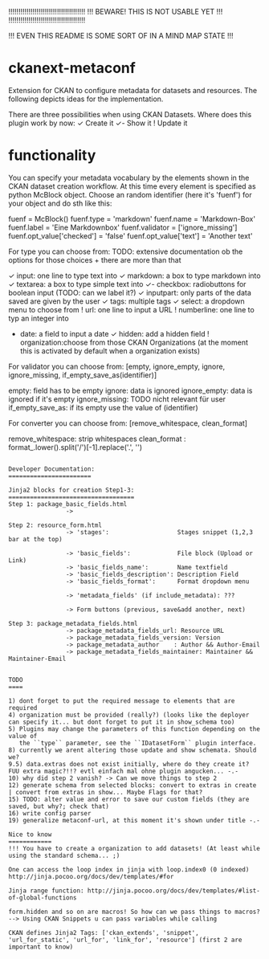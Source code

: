 !!!!!!!!!!!!!!!!!!!!!!!!!!!!!!!!!!!!!!
!!! BEWARE! THIS IS NOT USABLE YET !!!
!!!!!!!!!!!!!!!!!!!!!!!!!!!!!!!!!!!!!!

!!! EVEN THIS README IS SOME SORT OF IN A MIND MAP STATE !!!

ckanext-metaconf
================

Extension for CKAN to configure metadata for datasets and resources. The
following depicts ideas for the implementation.

There are three possibilities when using CKAN Datasets. Where does this plugin
work by now:
✓  Create it
✓- Show it
!  Update it

functionality
=============

You can specify your metadata vocabulary by the elements shown in the CKAN
dataset creation workflow. At this time every element is specified as python
McBlock object. Choose an random identifier (here it's 'fuenf') for your object
and do sth like this:

fuenf = McBlock()
fuenf.type = 'markdown'
fuenf.name = 'Markdown-Box'
fuenf.label = 'Eine Markdownbox'
fuenf.validator = ['ignore_missing']
fuenf.opt_value['checked'] = 'false'
fuenf.opt_value['text']   =  'Another text'

For type you can choose from:
TODO: extensive documentation ob the options for those choices + there are more than that

✓  input:       one line to type text into
✓  markdown:    a box to type markdown into
✓  textarea:    a box to type simple text into 
✓- checkbox:    radiobuttons for boolean input (TODO: can we label it?)
✓  inputpart:   only parts of the data saved are given by the user
✓  tags:        multiple tags
✓  select:      a dropdown menu to choose from
!  url:         one line to input a URL
!  numberline:  one line to typ an integer into
-  date:        a field to input a date
✓  hidden:      add a hidden field
!  organization:choose from those CKAN Organizations (at the moment this is activated by default when a organization exists)

For validator you can choose from:
[empty, ignore_empty, ignore, ignore_missing, if_empty_save_as(identifier)]

empty:            field has to be empty
ignore:           data is ignored
ignore_empty:     data is ignored if it's empty
ignore_missing:   TODO nicht relevant für user
if_empty_save_as: if its empty use the value of (identifier)

For converter you can choose from:
[remove_whitespace, clean_format]

remove_whitespace: strip whitespaces
clean_format     : format_.lower().split('/')[-1].replace('.', '')
```

Developer Documentation:
=======================

Jinja2 blocks for creation Step1-3:
===================================
Step 1: package_basic_fields.html
                -> 

Step 2: resource_form.html
                -> 'stages':                   Stages snippet (1,2,3 bar at the top)

                -> 'basic_fields':             File block (Upload or Link)
                -> 'basic_fields_name':        Name textfield
                -> 'basic_fields_description': Description Field
                -> 'basic_fields_format':      Format dropdown menu

                -> 'metadata_fields' (if include_metadata): ???

                -> Form buttons (previous, save&add another, next)

Step 3: package_metadata_fields.html
                -> package_metadata_fields_url: Resource URL
                -> package_metadata_fields_version: Version
                -> package_metadata_author    : Author && Author-Email
                -> package_metadata_fields_maintainer: Maintainer && Maintainer-Email


TODO
====

1) dont forget to put the required message to elements that are required
4) organization must be provided (really?) (looks like the deployer can specify it... but dont forget to put it in show_schema too)
5) Plugins may change the parameters of this function depending on the value of
   the ``type`` parameter, see the ``IDatasetForm`` plugin interface.
8) currently we arent altering those update and show schemata. Should we?
9.5) data.extras does not exist initially, where do they create it? FUU extra magic?!!? evtl einfach mal ohne plugin angucken... -.-
10) why did step 2 vanish? -> Can we move things to step 2
12) generate schema from selected blocks: convert to extras in create | convert from extras in show... Maybe Flags for that?
15) TODO: alter value and error to save our custom fields (they are saved, but why?; check that)
16) write config parser
19) generalize metaconf-url, at this moment it's shown under title -.-

Nice to know
============
!!! You have to create a organization to add datasets! (At least while using the standard schema... ;) 

One can access the loop index in jinja with loop.index0 (0 indexed) http://jinja.pocoo.org/docs/dev/templates/#for

Jinja range function: http://jinja.pocoo.org/docs/dev/templates/#list-of-global-functions

form.hidden and so on are macros! So how can we pass things to macros? --> Using CKAN Snippets u can pass variables while calling

CKAN defines Jinja2 Tags: ['ckan_extends', 'snippet', 'url_for_static', 'url_for', 'link_for', 'resource'] (first 2 are important to know)



